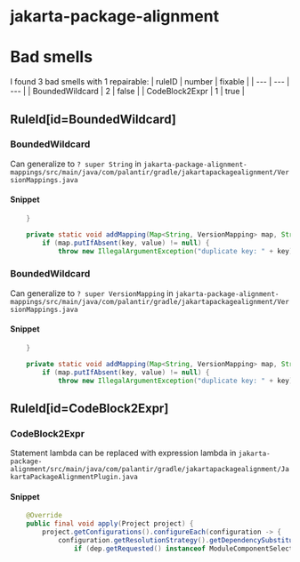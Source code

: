 # jakarta-package-alignment 
 
# Bad smells
I found 3 bad smells with 1 repairable:
| ruleID | number | fixable |
| --- | --- | --- |
| BoundedWildcard | 2 | false |
| CodeBlock2Expr | 1 | true |
## RuleId[id=BoundedWildcard]
### BoundedWildcard
Can generalize to `? super String`
in `jakarta-package-alignment-mappings/src/main/java/com/palantir/gradle/jakartapackagealignment/VersionMappings.java`
#### Snippet
```java
    }

    private static void addMapping(Map<String, VersionMapping> map, String key, VersionMapping value) {
        if (map.putIfAbsent(key, value) != null) {
            throw new IllegalArgumentException("duplicate key: " + key);
```

### BoundedWildcard
Can generalize to `? super VersionMapping`
in `jakarta-package-alignment-mappings/src/main/java/com/palantir/gradle/jakartapackagealignment/VersionMappings.java`
#### Snippet
```java
    }

    private static void addMapping(Map<String, VersionMapping> map, String key, VersionMapping value) {
        if (map.putIfAbsent(key, value) != null) {
            throw new IllegalArgumentException("duplicate key: " + key);
```

## RuleId[id=CodeBlock2Expr]
### CodeBlock2Expr
Statement lambda can be replaced with expression lambda
in `jakarta-package-alignment/src/main/java/com/palantir/gradle/jakartapackagealignment/JakartaPackageAlignmentPlugin.java`
#### Snippet
```java
    @Override
    public final void apply(Project project) {
        project.getConfigurations().configureEach(configuration -> {
            configuration.getResolutionStrategy().getDependencySubstitution().all(dep -> {
                if (dep.getRequested() instanceof ModuleComponentSelector) {
```

